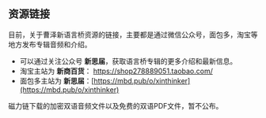 ## 资源链接

目前，关于曹泽新语言桥资源的链接，主要都是通过微信公众号，面包多，淘宝等地方发布专辑音频和介绍。

- 可以通过关注公众号   <strong>新思届</strong>，获取语言桥专辑的更多介绍和最新信息。
- 淘宝主站为 <strong>新商百货</strong>： [https://shop278889051.taobao.com/ ](https://shop278889051.taobao.com/)
- 面包多主站为 <strong>新思届</strong>：[https://mbd.pub/o/xinthinker](https://mbd.pub/o/xinthinker)


磁力链下载的加密双语音频文件以及免费的双语PDF文件，暂不公布。